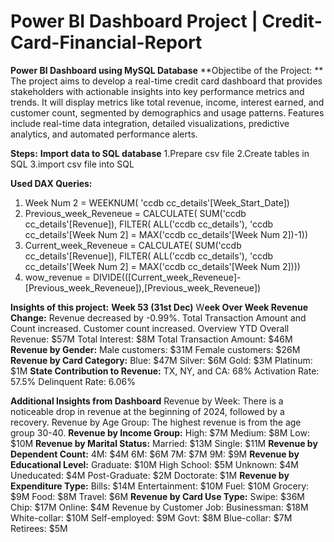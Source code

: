 # Power BI Dashboard Project | Credit-Card-Financial-Report
**Power BI Dashboard using MySQL Database**
**Objectibe of the Project: **
The project aims to develop a real-time credit card dashboard that provides stakeholders with actionable insights into key performance metrics and trends. It will display metrics like total revenue, income, interest earned, and customer count, segmented by demographics and usage patterns. Features include real-time data integration, detailed visualizations, predictive analytics, and automated performance alerts.

**Steps:**
**Import data to SQL database**
1.Prepare csv file
2.Create tables in SQL
3.import csv file into SQL

**Used DAX Queries:**
1) Week Num 2 = WEEKNUM( 'ccdb cc_details'[Week_Start_Date])
2) Previous_week_Reveneue = CALCULATE(
SUM('ccdb cc_details'[Revenue]),
FILTER(
ALL('ccdb cc_details'),
'ccdb cc_details'[Week Num 2] = MAX('ccdb cc_details'[Week Num 2])-1))
3) Current_week_Reveneue = CALCULATE(
SUM('ccdb cc_details'[Revenue]),
FILTER(
 ALL('ccdb cc_details'),
 'ccdb cc_details'[Week Num 2] = MAX('ccdb cc_details'[Week Num 2])))
4) wow_revenue = DIVIDE(([Current_week_Reveneue]-[Previous_week_Reveneue]),[Previous_week_Reveneue])

   
**Insights of this project:**
**Week 53 (31st Dec)**
W**eek Over Week Revenue Change:**
Revenue decreased by -0.99%.
Total Transaction Amount and Count increased.
Customer count increased.
Overview YTD
Overall Revenue: $57M
Total Interest: $8M
Total Transaction Amount: $46M
**Revenue by Gender:**
Male customers: $31M
Female customers: $26M
**Revenue by Card Category:**
Blue: $47M
Silver: $6M
Gold: $3M
Platinum: $1M
**State Contribution to Revenue:**
TX, NY, and CA: 68%
Activation Rate: 57.5%
Delinquent Rate: 6.06%

**Additional Insights from Dashboard**
Revenue by Week: There is a noticeable drop in revenue at the beginning of 2024, followed by a recovery.
Revenue by Age Group: The highest revenue is from the age group 30-40.
**Revenue by Income Group:**
High: $7M
Medium: $8M
Low: $10M
**Revenue by Marital Status:**
Married: $13M
Single: $11M
**Revenue by Dependent Count:**
4M: $4M
6M: $6M
7M: $7M
9M: $9M
**Revenue by Educational Level:**
Graduate: $10M
High School: $5M
Unknown: $4M
Uneducated: $4M
Post-Graduate: $2M
Doctorate: $1M
**Revenue by Expenditure Type:**
Bills: $14M
Entertainment: $10M
Fuel: $10M
Grocery: $9M
Food: $8M
Travel: $6M
**Revenue by Card Use Type:**
Swipe: $36M
Chip: $17M
Online: $4M
Revenue by Customer Job:
Businessman: $18M
White-collar: $10M
Self-employed: $9M
Govt: $8M
Blue-collar: $7M
Retirees: $5M
